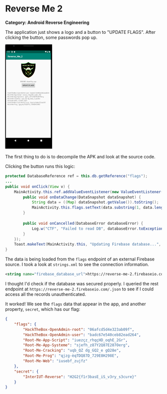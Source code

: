 # Reverse Me 2
**Category: Android Reverse Engineering**

The application just shows a logo and a button to "UPDATE FLAGS". After clicking the button, some passwords pop up.

<img width=30% src=images/app.png></img>

The first thing to do is to decompile the APK and look at the source code. 

Clicking the button runs this logic:
```java
protected DatabaseReference ref = this.db.getReference("flags");
...
public void onClick(View v) {
    MainActivity.this.ref.addValueEventListener(new ValueEventListener() {
        public void onDataChange(DataSnapshot dataSnapshot) {
            String data = ((Map) dataSnapshot.getValue()).toString();
            MainActivity.this.flags.setText(data.substring(1, data.length() - 1).replace(", ", "\n").replace("=", " : "));
        }

        public void onCancelled(DatabaseError databaseError) {
            Log.w("CTF", "Failed to read DB", databaseError.toException());
        }
    });
    Toast.makeText(MainActivity.this, "Updating Firebase database...", 0).show();
}
```

The data is being loaded from the `flags` endpoint of an external Firebase source. I took a look at `strings.xml` to see the connection information.

```xml
<string name="firebase_database_url">https://reverse-me-2.firebaseio.com</string>
```

I thought I'd check if the database was secured properly. I queried the rest endpoint at `https://reverse-me-2.firebaseio.com/.json` to see if I could access all the records unauthenticated.

It worked! We see the `flags` data that appear in the app, and another property, `secret`, which has our flag:
```json
{
    "flags": {
        "HackTheBox-OpenAdmin-root": "06afcd5d4e323ab09f",
        "HackTheBox-OpenAdmin-user": "badc67e540ceb82ead264",
        "Root-Me-App-Script": "iuezçz_rhqçHD_oqhE_2Gr",
        "Root-Me-App-Systeme": "sjefh_z87Y2Q87E287Oerg",
        "Root-Me-Cracking": "uqb_QZ dg_GQ2_e gQ28e",
        "Root-Me-Prog": "qjzg-èqTDQ87D_729E8H298E",
        "Root-Me-Web": "iusebf_zujfz"
    },
    "secret": {
        "InterIUT-Reverse": "H2G2{f1r3basE_iS_v3ry_s3cure}"
    }
}
```